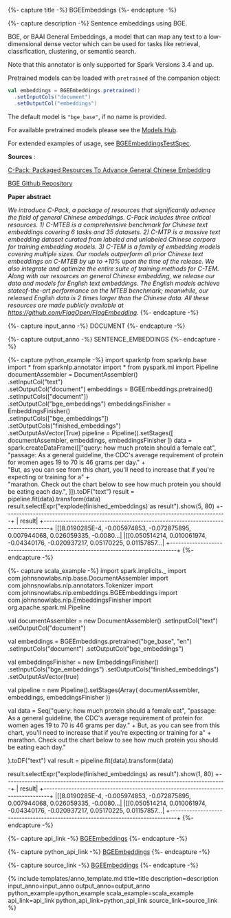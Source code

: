 {%- capture title -%}
BGEEmbeddings
{%- endcapture -%}

{%- capture description -%}
Sentence embeddings using BGE.

BGE, or BAAI General Embeddings, a model that can map any text to a low-dimensional dense
vector which can be used for tasks like retrieval, classification, clustering, or semantic
search.

Note that this annotator is only supported for Spark Versions 3.4 and up.

Pretrained models can be loaded with `pretrained` of the companion object:

```scala
val embeddings = BGEEmbeddings.pretrained()
  .setInputCols("document")
  .setOutputCol("embeddings")
```

The default model is `"bge_base"`, if no name is provided.

For available pretrained models please see the
[Models Hub](https://sparknlp.org/models?q=BGE).

For extended examples of usage, see
[BGEEmbeddingsTestSpec](https://github.com/JohnSnowLabs/spark-nlp/blob/master/src/test/scala/com/johnsnowlabs/nlp/embeddings/BGEEmbeddingsTestSpec.scala).

**Sources** :

[C-Pack: Packaged Resources To Advance General Chinese Embedding](https://arxiv.org/pdf/2309.07597)

[BGE Github Repository](https://github.com/FlagOpen/FlagEmbedding)

**Paper abstract**

*We introduce C-Pack, a package of resources that significantly advance the field of general
Chinese embeddings. C-Pack includes three critical resources. 1) C-MTEB is a comprehensive
benchmark for Chinese text embeddings covering 6 tasks and 35 datasets. 2) C-MTP is a massive
text embedding dataset curated from labeled and unlabeled Chinese corpora for training
embedding models. 3) C-TEM is a family of embedding models covering multiple sizes. Our models
outperform all prior Chinese text embeddings on C-MTEB by up to +10% upon the time of the
release. We also integrate and optimize the entire suite of training methods for C-TEM. Along
with our resources on general Chinese embedding, we release our data and models for English
text embeddings. The English models achieve stateof-the-art performance on the MTEB benchmark;
meanwhile, our released English data is 2 times larger than the Chinese data. All these
resources are made publicly available at https://github.com/FlagOpen/FlagEmbedding.*
{%- endcapture -%}

{%- capture input_anno -%}
DOCUMENT
{%- endcapture -%}

{%- capture output_anno -%}
SENTENCE_EMBEDDINGS
{%- endcapture -%}

{%- capture python_example -%}
import sparknlp
from sparknlp.base import *
from sparknlp.annotator import *
from pyspark.ml import Pipeline
documentAssembler = DocumentAssembler() \
    .setInputCol("text") \
    .setOutputCol("document")
embeddings = BGEEmbeddings.pretrained() \
    .setInputCols(["document"]) \
    .setOutputCol("bge_embeddings")
embeddingsFinisher = EmbeddingsFinisher() \
    .setInputCols(["bge_embeddings"]) \
    .setOutputCols("finished_embeddings") \
    .setOutputAsVector(True)
pipeline = Pipeline().setStages([
    documentAssembler,
    embeddings,
    embeddingsFinisher
])
data = spark.createDataFrame([["query: how much protein should a female eat",
"passage: As a general guideline, the CDC's average requirement of protein for women ages 19 to 70 is 46 grams per day." + \
"But, as you can see from this chart, you'll need to increase that if you're expecting or training for a" + \
"marathon. Check out the chart below to see how much protein you should be eating each day.",
]]).toDF("text")
result = pipeline.fit(data).transform(data)
result.selectExpr("explode(finished_embeddings) as result").show(5, 80)
+--------------------------------------------------------------------------------+
|                                                                          result|
+--------------------------------------------------------------------------------+
|[[8.0190285E-4, -0.005974853, -0.072875895, 0.007944068, 0.026059335, -0.0080...|
|[[0.050514214, 0.010061974, -0.04340176, -0.020937217, 0.05170225, 0.01157857...|
+--------------------------------------------------------------------------------+
{%- endcapture -%}

{%- capture scala_example -%}
import spark.implicits._
import com.johnsnowlabs.nlp.base.DocumentAssembler
import com.johnsnowlabs.nlp.annotators.Tokenizer
import com.johnsnowlabs.nlp.embeddings.BGEEmbeddings
import com.johnsnowlabs.nlp.EmbeddingsFinisher
import org.apache.spark.ml.Pipeline

val documentAssembler = new DocumentAssembler()
  .setInputCol("text")
  .setOutputCol("document")

val embeddings = BGEEmbeddings.pretrained("bge_base", "en")
  .setInputCols("document")
  .setOutputCol("bge_embeddings")

val embeddingsFinisher = new EmbeddingsFinisher()
  .setInputCols("bge_embeddings")
  .setOutputCols("finished_embeddings")
  .setOutputAsVector(true)

val pipeline = new Pipeline().setStages(Array(
  documentAssembler,
  embeddings,
  embeddingsFinisher
))

val data = Seq("query: how much protein should a female eat",
"passage: As a general guideline, the CDC's average requirement of protein for women ages 19 to 70 is 46 grams per day." +
But, as you can see from this chart, you'll need to increase that if you're expecting or training for a" +
marathon. Check out the chart below to see how much protein you should be eating each day."

).toDF("text")
val result = pipeline.fit(data).transform(data)

result.selectExpr("explode(finished_embeddings) as result").show(1, 80)
+--------------------------------------------------------------------------------+
|                                                                          result|
+--------------------------------------------------------------------------------+
|[[8.0190285E-4, -0.005974853, -0.072875895, 0.007944068, 0.026059335, -0.0080...|
|[[0.050514214, 0.010061974, -0.04340176, -0.020937217, 0.05170225, 0.01157857...|
+--------------------------------------------------------------------------------+
{%- endcapture -%}

{%- capture api_link -%}
[BGEEmbeddings](/api/com/johnsnowlabs/nlp/embeddings/BGEEmbeddings)
{%- endcapture -%}

{%- capture python_api_link -%}
[BGEEmbeddings](/api/python/reference/autosummary/sparknlp/annotator/embeddings/bge_embeddings/index.html#sparknlp.annotator.embeddings.bge_embeddings.BGEEmbeddings)
{%- endcapture -%}

{%- capture source_link -%}
[BGEEmbeddings](https://github.com/JohnSnowLabs/spark-nlp/tree/master/src/main/scala/com/johnsnowlabs/nlp/embeddings/BGEEmbeddings.scala)
{%- endcapture -%}

{% include templates/anno_template.md
title=title
description=description
input_anno=input_anno
output_anno=output_anno
python_example=python_example
scala_example=scala_example
api_link=api_link
python_api_link=python_api_link
source_link=source_link
%}